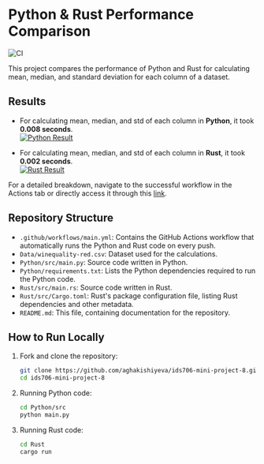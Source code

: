# Python & Rust Performance Comparison

![CI](https://github.com/aghakishiyeva/ids706-mini-project-8/actions/workflows/main.yml/badge.svg)

This project compares the performance of Python and Rust for calculating mean, median, and standard deviation for each column of a dataset.

## Results

- For calculating mean, median, and std of each column in **Python**, it took **0.008 seconds**. <br>
  [![Python Result](https://github.com/aghakishiyeva/ids706-mini-project-8/assets/78721466/a4cb6120-d33f-4942-a515-5829bd61e88d)]()

- For calculating mean, median, and std of each column in **Rust**, it took **0.002 seconds**. <br>
  [![Rust Result](https://github.com/aghakishiyeva/ids706-mini-project-8/assets/78721466/90ddd636-58b0-4c86-ae3e-851053ccf0d3)]()

For a detailed breakdown, navigate to the successful workflow in the Actions tab or directly access it through this [link](https://github.com/aghakishiyeva/ids706-mini-project-8/actions/runs/6609455439/job/17949631962). 
  
## Repository Structure

- `.github/workflows/main.yml`: Contains the GitHub Actions workflow that automatically runs the Python and Rust code on every push.
- `Data/winequality-red.csv`: Dataset used for the calculations.
- `Python/src/main.py`: Source code written in Python.
- `Python/requirements.txt`: Lists the Python dependencies required to run the Python code.
- `Rust/src/main.rs`: Source code written in Rust.
- `Rust/src/Cargo.toml`: Rust's package configuration file, listing Rust dependencies and other metadata.
- `README.md`: This file, containing documentation for the repository.


## How to Run Locally

1. Fork and clone the repository:
   ```bash
   git clone https://github.com/aghakishiyeva/ids706-mini-project-8.git
   cd ids706-mini-project-8
   ```

2. Running Python code:

   ```bash
   cd Python/src
   python main.py
   ```

3. Running Rust code:

   ```bash
   cd Rust
   cargo run
   ```

   

   
